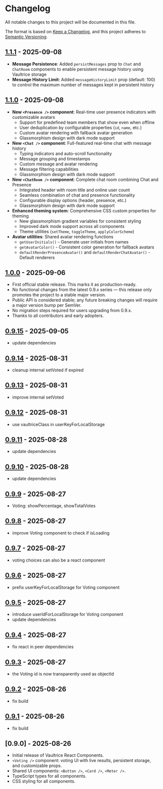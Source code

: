 # Changelog

All notable changes to this project will be documented in this file.

The format is based on [Keep a Changelog](https://keepachangelog.com/en/1.0.0/),
and this project adheres to [Semantic Versioning](https://semver.org/spec/v2.0.0.html).

## [1.1.1](https://github.com/vaultrice/react-components/compare/v1.1.0...v1.1.1) - 2025-09-08

- **Message Persistence**: Added `persistMessages` prop to `Chat` and `ChatRoom` components to enable persistent message history using Vaultrice storage
- **Message History Limit**: Added `messageHistoryLimit` prop (default: 100) to control the maximum number of messages kept in persistent history

## [1.1.0](https://github.com/vaultrice/react-components/compare/v1.0.0...v1.1.0) - 2025-09-08

- **New `<Presence />` component**: Real-time user presence indicators with customizable avatars
  - Support for predefined team members that show even when offline
  - User deduplication by configurable properties (`id`, `name`, etc.)
  - Custom avatar rendering with fallback avatar generation
  - Glassmorphism design with dark mode support
- **New `<Chat />` component**: Full-featured real-time chat with message history
  - Typing indicators and auto-scroll functionality
  - Message grouping and timestamps
  - Custom message and avatar rendering
  - Message filtering capabilities
  - Glassmorphism design with dark mode support
- **New `<ChatRoom />` component**: Complete chat room combining Chat and Presence
  - Integrated header with room title and online user count
  - Seamless combination of chat and presence functionality
  - Configurable display options (header, presence, etc.)
  - Glassmorphism design with dark mode support
- **Enhanced theming system**: Comprehensive CSS custom properties for theming
  - New glassmorphism gradient variables for consistent styling
  - Improved dark mode support across all components
  - Theme utilities (`setTheme`, `toggleTheme`, `applyColorScheme`)
- **Avatar utilities**: Shared avatar rendering functions
  - `getUserInitials()` - Generate user initials from names
  - `getAvatarColor()` - Consistent color generation for fallback avatars
  - `defaultRenderPresenceAvatar()` and `defaultRenderChatAvatar()` - Default renderers

## [1.0.0](https://github.com/vaultrice/react-components/compare/v0.9.15...v1.0.0) - 2025-09-06

- First official stable release. This marks it as production-ready.
- No functional changes from the latest 0.9.x series — this release only promotes the project to a stable major version.
- Public API is considered stable; any future breaking changes will require a major version bump per SemVer.
- No migration steps required for users upgrading from 0.9.x.
- Thanks to all contributors and early adopters.

## [0.9.15](https://github.com/vaultrice/react-components/compare/v0.9.14...v0.9.15) - 2025-09-05

- update dependencies

## [0.9.14](https://github.com/vaultrice/react-components/compare/v0.9.13...v0.9.14) - 2025-08-31

- cleanup internal setVoted if expired

## [0.9.13](https://github.com/vaultrice/react-components/compare/v0.9.12...v0.9.13) - 2025-08-31

- improve internal setVoted

## [0.9.12](https://github.com/vaultrice/react-components/compare/v0.9.11...v0.9.12) - 2025-08-31

- use vaultriceClass in userKeyForLocalStorage

## [0.9.11](https://github.com/vaultrice/react-components/compare/v0.9.10...v0.9.11) - 2025-08-28

- update dependencies

## [0.9.10](https://github.com/vaultrice/react-components/compare/v0.9.9...v0.9.10) - 2025-08-28

- update dependencies

## [0.9.9](https://github.com/vaultrice/react-components/compare/v0.9.8...v0.9.9) - 2025-08-27

- Voting: showPercentage, showTotalVotes

## [0.9.8](https://github.com/vaultrice/react-components/compare/v0.9.7...v0.9.8) - 2025-08-27

- improve Voting component to check if isLoading

## [0.9.7](https://github.com/vaultrice/react-components/compare/v0.9.6...v0.9.7) - 2025-08-27

- voting choices can also be a react component

## [0.9.6](https://github.com/vaultrice/react-components/compare/v0.9.5...v0.9.6) - 2025-08-27

- prefix userKeyForLocalStorage for Voting component

## [0.9.5](https://github.com/vaultrice/react-components/compare/v0.9.4...v0.9.5) - 2025-08-27

- introduce userIdForLocalStorage for Voting component
- update dependencies

## [0.9.4](https://github.com/vaultrice/react-components/compare/v0.9.3...v0.9.4) - 2025-08-27

- fix react in peer dependencies

## [0.9.3](https://github.com/vaultrice/react-components/compare/v0.9.2...v0.9.3) - 2025-08-27

- the Voting id is now transparently used as objectId

## [0.9.2](https://github.com/vaultrice/react-components/compare/v0.9.1...v0.9.2) - 2025-08-26

- fix build

## [0.9.1](https://github.com/vaultrice/react-components/compare/v0.9.0...v0.9.1) - 2025-08-26

- fix build

## [0.9.0] - 2025-08-26

- Initial release of Vaultrice React Components.
- `<Voting />` component: voting UI with live results, persistent storage, and customizable props.
- Shared UI components: `<Button />`, `<Card />`, `<Meter />`.
- TypeScript types for all components.
- CSS styling for all components.
